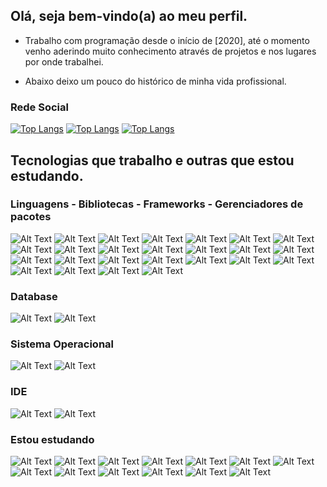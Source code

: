 ## Olá, seja bem-vindo(a) ao meu perfil.
* Trabalho com programação desde o início de [2020], até o momento venho aderindo muito conhecimento através de projetos e nos lugares por onde trabalhei.

* Abaixo deixo um pouco do histórico de minha vida profissional.


### Rede Social
[![Top Langs](https://img.shields.io/badge/LinkedIn-0077B5?style=for-the-badge&logo=linkedin&logoColor=white)](https://br.linkedin.com/in/vulquimar-silva-0aab36119)
[![Top Langs]( 	https://img.shields.io/badge/Facebook-1877F2?style=for-the-badge&logo=facebook&logoColor=white)](https://www.facebook.com/foguim.junior.1)
[![Top Langs](https://img.shields.io/badge/YouTube-FF0000?style=for-the-badge&logo=youtube&logoColor=white)](https://www.youtube.com/channel/UCtMgPROMfPh_ozBoqUsNpQQ)

## Tecnologias que trabalho e outras que estou estudando.

### Linguagens - Bibliotecas - Frameworks - Gerenciadores de pacotes

![Alt Text](https://img.shields.io/badge/HTML5-E34F26?style=for-the-badge&logo=html5&logoColor=white)
![Alt Text](https://img.shields.io/badge/CSS3-1572B6?style=for-the-badge&logo=css3&logoColor=white)
![Alt Text](https://img.shields.io/badge/Sass-CC6699?style=for-the-badge&logo=sass&logoColor=white)
![Alt Text](https://img.shields.io/badge/JavaScript-F7DF1E?style=for-the-badge&logo=javascript&logoColor=black)
![Alt Text](https://img.shields.io/badge/angular-FF0000?style=for-the-badge&logo=angular&logoColor=white)
![Alt Text](https://img.shields.io/badge/Vue-4EA94B?style=for-the-badge&logo=v&logoColor=white)
![Alt Text](https://img.shields.io/badge/Nuxt-4EA94B?style=for-the-badge&logo=v&logoColor=white)
![Alt Text](https://img.shields.io/badge/Electron-2B2E3A?style=for-the-badge&logo=electron&logoColor=9FEAF9)
![Alt Text](https://img.shields.io/badge/React-20232A?style=for-the-badge&logo=react&logoColor=61DAFB)
![Alt Text](https://img.shields.io/badge/next.js-000000?style=for-the-badge&logo=nextdotjs&logoColor=white)
![Alt Text](https://img.shields.io/badge/jQuery-0769AD?style=for-the-badge&logo=jquery&logoColor=white)
![Alt Text](https://img.shields.io/badge/TypeScript-007ACC?style=for-the-badge&logo=typescript&logoColor=white)
![Alt Text](https://img.shields.io/badge/Node.js-43853D?style=for-the-badge&logo=node-dot-js&logoColor=white)
![Alt Text](https://img.shields.io/badge/Nest-100000?style=for-the-badge&logo=nestJS&logoColor=white)
![Alt Text](https://img.shields.io/badge/PowerShell-5391FE?style=for-the-badge&logo=PowerShell&logoColor=white)
![Alt Text](https://img.shields.io/badge/GitHub-100000?style=for-the-badge&logo=github&logoColor=white)
![Alt Text](https://img.shields.io/badge/Amazon_AWS-232F3E?style=for-the-badge&logo=amazon-aws&logoColor=white)
![Alt Text](https://img.shields.io/badge/Postman-FF6C37?style=for-the-badge&logo=Postman&logoColor=white)
![Alt Text](https://img.shields.io/badge/Insomnia-5849be?style=for-the-badge&logo=Insomnia&logoColor=white)
![Alt Text](https://img.shields.io/badge/Material--UI-0081CB?style=for-the-badge&logo=material-ui&logoColor=white)
![Alt Text](https://img.shields.io/badge/Chakra--UI-319795?style=for-the-badge&logo=chakra-ui&logoColor=white)
![Alt Text](https://img.shields.io/badge/styled--components-DB7093?style=for-the-badge&logo=styled-components&logoColor=white)
![Alt Text](https://img.shields.io/badge/Yarn-0769AD?style=for-the-badge&logo=yarn&logoColor=white)
![Alt Text](https://img.shields.io/badge/Nvm-563D7C?style=for-the-badge&logo=nvm&logoColor=white)
![Alt Text](https://img.shields.io/badge/Npm-100000?style=for-the-badge&logo=npm&logoColor=white)



### Database  
![Alt Text](https://img.shields.io/badge/PostgreSQL-316192?style=for-the-badge&logo=postgresql&logoColor=white) 
![Alt Text](https://img.shields.io/badge/MongoDB-4EA94B?style=for-the-badge&logo=mongodb&logoColor=white) 

### Sistema Operacional
![Alt Text](https://img.shields.io/badge/Linux-ff8c00?style=for-the-badge&logo=linux&logoColor=black)
![Alt Text](https://img.shields.io/badge/Windows-0078D6?style=for-the-badge&logo=windows&logoColor=white)

### IDE
![Alt Text](https://img.shields.io/badge/Visual_Studio_Code-0078D4?style=for-the-badge&logo=visual%20studio%20code&logoColor=white)
![Alt Text](https://img.shields.io/badge/pycharm-143?style=for-the-badge&logo=pycharm&logoColor=black&color=black&labelColor=green)


### Estou estudando  
![Alt Text](https://img.shields.io/badge/Node.js-43853D?style=for-the-badge&logo=node-dot-js&logoColor=white)
![Alt Text](https://img.shields.io/badge/figma-%23575757?style=for-the-badge&logo=figma&logoColor=white)
![Alt Text](https://img.shields.io/badge/TypeScript-007ACC?style=for-the-badge&logo=typescript&logoColor=white)
![Alt Text](https://img.shields.io/badge/Python-3776AB?style=for-the-badge&logo=python&logoColor=white)
![Alt Text](https://img.shields.io/badge/Docker-2CA5E0?style=for-the-badge&logo=docker&logoColor=white)
![Alt Text](https://img.shields.io/badge/Amazon_AWS-232F3E?style=for-the-badge&logo=amazon-aws&logoColor=white)
![Alt Text](https://img.shields.io/badge/React_Native-20232A?style=for-the-badge&logo=react&logoColor=61DAFB) 
![Alt Text](https://img.shields.io/badge/Tailwind_CSS-38B2AC?style=for-the-badge&logo=tailwind-css&logoColor=white)
![Alt Text](https://img.shields.io/badge/Vue-4EA94B?style=for-the-badge&logo=v&logoColor=white)
![Alt Text](https://img.shields.io/badge/PostgreSQL-316192?style=for-the-badge&logo=postgresql&logoColor=white) 
![Alt Text](https://img.shields.io/badge/MongoDB-4EA94B?style=for-the-badge&logo=mongodb&logoColor=white) 
![Alt Text](https://img.shields.io/badge/Kubernetes-005571?style=for-the-badge&logo=kubernetes&logoColor=white)
![Alt Text](https://img.shields.io/badge/terraform-563D7C?style=for-the-badge&logo=terraform&logoColor=white)


